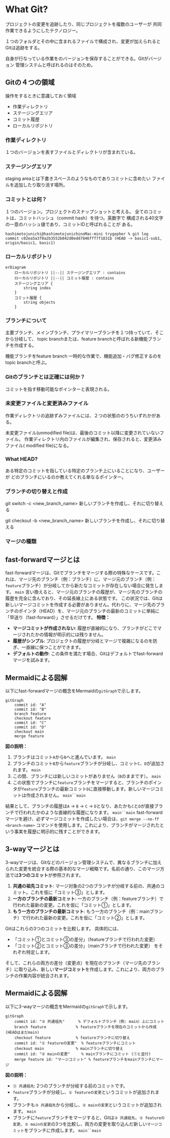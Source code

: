 # What Git?
プロジェクトの変更を追跡したり、同じプロジェクトを複数のユーザーが
共同作業できるようにしたテクノロジー。


１つのフォルダとその中に含まれるファイルで構成され、変更が加えられると
Gitは追跡をする。

自身が行なっている作業をのバージョンを保存することができる。Gitがバージョン
管理システムと呼ばれるのはそのため。

## Gitの４つの領域
操作をするときに意識しておく領域

- 作業ディレクトリ
- ステージングエリア
- コミット履歴
- ローカルリポジトリ

### 作業ディレクトリ
１つのバージョンを表すファイルとディレクトリが含まれている。

### ステージングエリア
staging areaとは下書きスペースのようなものでありコミットに含めたい
ファイルを追加したり取り消す場所。

### コミットとは何？
１つのバージョン。プロジェクトのスナップショットと考える。
全てのコミットは、コミットハッシュ（commit hash）を待つ。英数字で
構成される40文字の一意のハッシュ値であり、コミットIDと呼ばれることが
ある。

```shell
hashimotojunichi@hashimotojunichinoMac-mini trygopher % git log          
commit c02ea5a3f8a2b3552b042d0edd7846fff7f1831b (HEAD -> basic1-sub1, origin/basic1, basic1)
```

### ローカルリポジトリ

```mermaid
erDiagram
    ローカルリポジトリ ||--|| ステージングエリア : contains
    ローカルリポジトリ ||--|| コミット履歴 : contains
    ステージングエリア {
        string index
    }
    コミット履歴 {
        string objects
    }
```

### ブランチについて
主要ブランチ、メインブランチ、プライマリーブランチを１つ持っていて、そこから分岐して、
topic branchまたは、feature branchと呼ばれる新機能ブランチを作成する。

機能ブランチをfeature branch
一時的な作業で、機能追加・バグ修正するのをtopic branchと呼ぶ。

### Gitのブランチとは正確には何か？
コミットを指す移動可能なポインターと表現される。

### 未変更ファイルと変更済みファイル
作業ディレクトリの追跡ずみファイルには、２つの状態ののうちいずれかがある。

未変更ファイル(unmodified file)は、最後のコミット以降に変更されていないファイル。
作業ディレクトリ内のファイルが編集され、保存されると、変更済みファイル(
modified file)になる。

### What HEAD?
ある特定のコミットを指している特定のブランチ上にいることになり、ユーザーが
どのブランチにいるのか教えてくれる単なるポインター。

### ブランチの切り替えと作成

git switch -c <new_branch_name>
新しいブランチを作成し、それに切り替える

git checkout -b <new_branch_name>
新しいブランチを作成し、それに切り替える

### マージの種類

## fast-forwardマージとは
fast-forwardマージは、Gitでブランチをマージする際の特殊なケースです。これは、マージ先のブランチ（例：ブランチ）に、マージ元のブランチ（例：`feature`ブランチ）が分岐してから新たなコミットが存在しない場合に発生します。 `main`
言い換えると、マージ元のブランチの履歴が、マージ先のブランチの履歴を完全に含んでおり、その延長線上にある状態です。
この状況では、Gitは新しいマージコミットを作成する必要がありません。代わりに、マージ先のブランチのポインタ（HEAD）を、マージ元のブランチの最新のコミットに単純に「早送り（fast-forward）」させるだけです。
**特徴：**
- **マージコミットが作成されない**: 履歴が直線的になり、ブランチがどこでマージされたかの情報が明示的には残りません。
- **履歴がシンプル**: プロジェクトの履歴が分岐とマージで複雑になるのを防ぎ、一直線に保つことができます。
- **デフォルトの動作**: この条件を満たす場合、Gitはデフォルトでfast-forwardマージを試みます。

## Mermaidによる図解
以下にfast-forwardマージの概念をMermaidの`gitGraph`で示します。

```mermaid
gitGraph
    commit id: "A"
    commit id: "B"
    branch feature
    checkout feature
    commit id: "C"
    commit id: "D"
    checkout main
    merge feature
```

**図の説明：**
1. ブランチはコミット`A`から`B`へと進んでいます。 `main`
2. ブランチのコミット`B`から`feature`ブランチが分岐し、コミット`C`、`D`が追加されます。 `main`
3. この間、ブランチには新しいコミットがありません（`B`のままです）。 `main`
4. この状態でブランチに`feature`ブランチをマージすると、ブランチのポインタが`feature`ブランチの最新コミット`D`に直接移動します。新しいマージコミットは作成されません。 `main``main`

結果として、ブランチの履歴は`A` -> `B` -> `C` -> `D`となり、あたかも`C`と`D`が直接ブランチで行われたかのような直線的な履歴になります。 `main``main`
fast-forwardマージを避け、必ずマージコミットを作成したい場合は、`git merge --no-ff <branch-name>` コマンドを使用します。これにより、ブランチがマージされたという事実を履歴に明示的に残すことができます。


## 3-wayマージとは
3-wayマージは、Gitなどのバージョン管理システムで、異なるブランチに加えられた変更を統合する際の基本的なマージ戦略です。名前の通り、このマージ方法では**3つのコミット**が参照されます。
1. **共通の祖先コミット**: マージ対象の2つのブランチが分岐する前の、共通のコミット。これを仮に「コミット③」とします。
2. **一方のブランチの最新コミット**: 一方のブランチ（例：featureブランチ）で行われた最新の変更。これを仮に「コミット①」とします。
3. **もう一方のブランチの最新コミット**: もう一方のブランチ（例：mainブランチ）で行われた最新の変更。これを仮に「コミット②」とします。

Gitはこれらの3つのコミットを比較します。 具体的には、
- 「コミット①とコミット③の差分」（featureブランチで行われた変更）
- 「コミット②とコミット③の差分」（mainブランチで行われた変更） をそれぞれ特定します。

そして、これらの両方の差分（変更点）を現在のブランチ（マージ先のブランチ）に取り込み、新しい**マージコミット**を作成します。これにより、両方のブランチの作業内容が統合されます。
## Mermaidによる図解
以下に3-wayマージの概念をMermaidの`gitGraph`で示します。

```mermaid
gitGraph
    commit id: "③ 共通祖先"      % デフォルトブランチ（例: main）上にコミット
    branch feature             % featureブランチを現在のコミットから作成 (HEADはまだmain)
    checkout feature           % featureブランチに切り替え
    commit id: "① featureの変更"  % featureブランチにコミット
    checkout main              % mainブランチに切り替え
    commit id: "② mainの変更"     % mainブランチにコミット (①と並行)
    merge feature id: "マージコミット" % featureブランチをmainブランチにマージ
```

**図の説明：**
- `③ 共通祖先`: 2つのブランチが分岐する前のコミットです。
- `feature`ブランチが分岐し、`① featureの変更`というコミットが追加されます。
- ブランチも`③ 共通祖先`から分岐し、`② mainの変更`というコミットが追加されます。 `main`
- ブランチに`feature`ブランチをマージすると、Gitは`③ 共通祖先`、`① featureの変更`、`② mainの変更`の3つを比較し、両方の変更を取り込んだ新しい`マージコミット`をブランチに作成します。 `main``main`